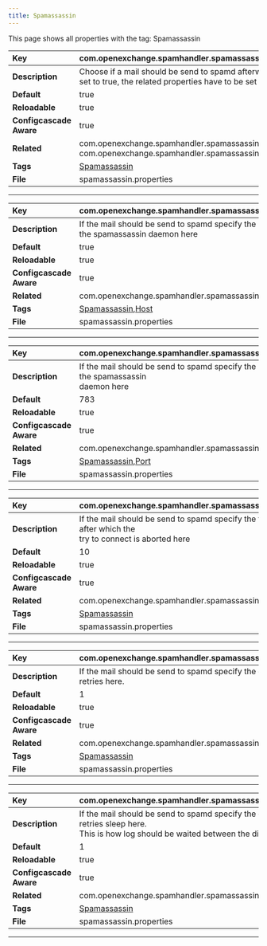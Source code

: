 ```yaml
---
title: Spamassassin
---
```


This page shows all properties with the tag: Spamassassin

| __Key__ | com.openexchange.spamhandler.spamassassin.spamd |
|:----------------|:--------|
| __Description__ | Choose if a mail should be send to spamd afterwards. If set to true, the related properties have to be set also.<br> |
| __Default__ | true |
| __Reloadable__ | true |
| __Configcascade Aware__ | true |
| __Related__ | com.openexchange.spamhandler.spamassassin.hostname, com.openexchange.spamhandler.spamassassin.port |
| __Tags__ | <a href="https://documentation.open-xchange.com/latest/middleware/configuration/tags/Spamassassin.html">Spamassassin</a> |
| __File__ | spamassassin.properties |

---
| __Key__ | com.openexchange.spamhandler.spamassassin.hostname |
|:----------------|:--------|
| __Description__ | If the mail should be send to spamd specify the hostname of the spamassassin daemon here<br> |
| __Default__ | true |
| __Reloadable__ | true |
| __Configcascade Aware__ | true |
| __Related__ | com.openexchange.spamhandler.spamassassin.spamd |
| __Tags__ | <a href="https://documentation.open-xchange.com/latest/middleware/configuration/tags/Spamassassin.html">Spamassassin</a>,<a href="https://documentation.open-xchange.com/latest/middleware/configuration/tags/Host.html">Host</a> |
| __File__ | spamassassin.properties |

---
| __Key__ | com.openexchange.spamhandler.spamassassin.port |
|:----------------|:--------|
| __Description__ | If the mail should be send to spamd specify the port of the spamassassin<br>daemon here<br> |
| __Default__ | 783 |
| __Reloadable__ | true |
| __Configcascade Aware__ | true |
| __Related__ | com.openexchange.spamhandler.spamassassin.spamd |
| __Tags__ | <a href="https://documentation.open-xchange.com/latest/middleware/configuration/tags/Spamassassin.html">Spamassassin</a>,<a href="https://documentation.open-xchange.com/latest/middleware/configuration/tags/Port.html">Port</a> |
| __File__ | spamassassin.properties |

---
| __Key__ | com.openexchange.spamhandler.spamassassin.timeout |
|:----------------|:--------|
| __Description__ | If the mail should be send to spamd specify the timeout after which the<br>try to connect is aborted here<br> |
| __Default__ | 10 |
| __Reloadable__ | true |
| __Configcascade Aware__ | true |
| __Related__ | com.openexchange.spamhandler.spamassassin.spamd |
| __Tags__ | <a href="https://documentation.open-xchange.com/latest/middleware/configuration/tags/Spamassassin.html">Spamassassin</a> |
| __File__ | spamassassin.properties |

---
| __Key__ | com.openexchange.spamhandler.spamassassin.retries |
|:----------------|:--------|
| __Description__ | If the mail should be send to spamd specify the connect retries here. <br> |
| __Default__ | 1 |
| __Reloadable__ | true |
| __Configcascade Aware__ | true |
| __Related__ | com.openexchange.spamhandler.spamassassin.spamd |
| __Tags__ | <a href="https://documentation.open-xchange.com/latest/middleware/configuration/tags/Spamassassin.html">Spamassassin</a> |
| __File__ | spamassassin.properties |

---
| __Key__ | com.openexchange.spamhandler.spamassassin.retrysleep |
|:----------------|:--------|
| __Description__ | If the mail should be send to spamd specify the connect retries sleep here.<br>This is how log should be waited between the different tries. <br> |
| __Default__ | 1 |
| __Reloadable__ | true |
| __Configcascade Aware__ | true |
| __Related__ | com.openexchange.spamhandler.spamassassin.spamd |
| __Tags__ | <a href="https://documentation.open-xchange.com/latest/middleware/configuration/tags/Spamassassin.html">Spamassassin</a> |
| __File__ | spamassassin.properties |

---
